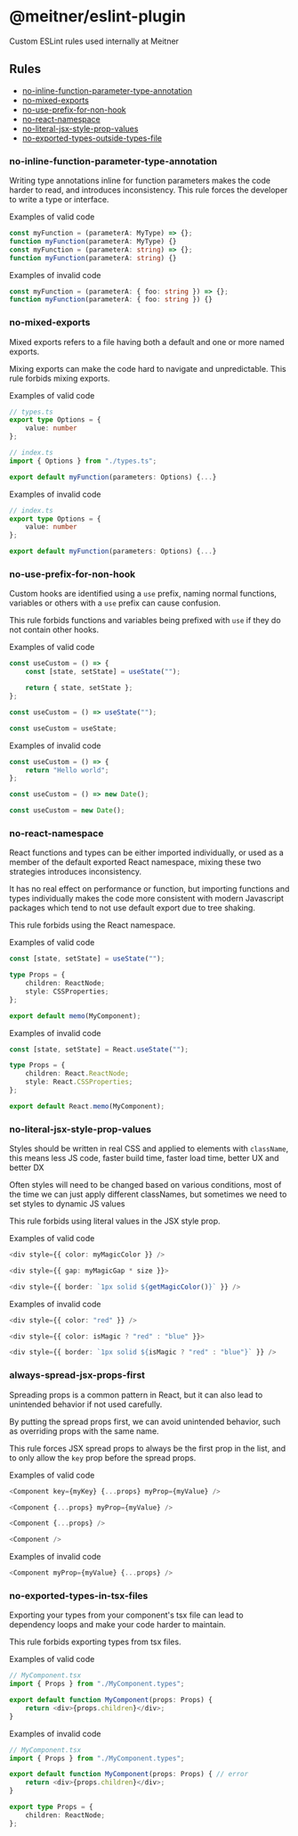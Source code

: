 # @meitner/eslint-plugin

Custom ESLint rules used internally at Meitner

## Rules

-   [no-inline-function-parameter-type-annotation](#no-inline-function-parameter-type-annotation)
-   [no-mixed-exports](#no-mixed-exports)
-   [no-use-prefix-for-non-hook](#no-use-prefix-for-non-hook)
-   [no-react-namespace](#no-react-namespace)
-   [no-literal-jsx-style-prop-values](#no-literal-jsx-style-prop-values)
-   [no-exported-types-outside-types-file](#no-exported-types-outside-types-file)

### no-inline-function-parameter-type-annotation

Writing type annotations inline for function parameters makes the code harder to read, and introduces inconsistency. This rule forces the developer to write a type or interface.

Examples of valid code

```ts
const myFunction = (parameterA: MyType) => {};
function myFunction(parameterA: MyType) {}
const myFunction = (parameterA: string) => {};
function myFunction(parameterA: string) {}
```

Examples of invalid code

```ts
const myFunction = (parameterA: { foo: string }) => {};
function myFunction(parameterA: { foo: string }) {}
```

### no-mixed-exports

Mixed exports refers to a file having both a default and one or more named exports.

Mixing exports can make the code hard to navigate and unpredictable. This rule forbids mixing exports.

Examples of valid code

```ts
// types.ts
export type Options = {
    value: number
};

// index.ts
import { Options } from "./types.ts";

export default myFunction(parameters: Options) {...}
```

Examples of invalid code

```ts
// index.ts
export type Options = {
    value: number
};

export default myFunction(parameters: Options) {...}
```

### no-use-prefix-for-non-hook

Custom hooks are identified using a `use` prefix, naming normal functions, variables or others with a `use` prefix can cause confusion.

This rule forbids functions and variables being prefixed with `use` if they do not contain other hooks.

Examples of valid code

```ts
const useCustom = () => {
    const [state, setState] = useState("");

    return { state, setState };
};

const useCustom = () => useState("");

const useCustom = useState;
```

Examples of invalid code

```ts
const useCustom = () => {
    return "Hello world";
};

const useCustom = () => new Date();

const useCustom = new Date();
```

### no-react-namespace

React functions and types can be either imported individually, or used as a member of the default exported React namespace, mixing these two strategies introduces inconsistency.

It has no real effect on performance or function, but importing functions and types individually makes the code more consistent with modern Javascript packages which tend to not use default export due to tree shaking.

This rule forbids using the React namespace.

Examples of valid code

```ts
const [state, setState] = useState("");

type Props = {
    children: ReactNode;
    style: CSSProperties;
};

export default memo(MyComponent);
```

Examples of invalid code

```ts
const [state, setState] = React.useState("");

type Props = {
    children: React.ReactNode;
    style: React.CSSProperties;
};

export default React.memo(MyComponent);
```

### no-literal-jsx-style-prop-values

Styles should be written in real CSS and applied to elements with `className`, this means less JS code, faster build time, faster load time, better UX and better DX

Often styles will need to be changed based on various conditions, most of the time we can just apply different classNames, but sometimes we need to set styles to dynamic JS values

This rule forbids using literal values in the JSX style prop.

Examples of valid code

```ts
<div style={{ color: myMagicColor }} />

<div style={{ gap: myMagicGap * size }}>

<div style={{ border: `1px solid ${getMagicColor()}` }} />
```

Examples of invalid code

```ts
<div style={{ color: "red" }} />

<div style={{ color: isMagic ? "red" : "blue" }}>

<div style={{ border: `1px solid ${isMagic ? "red" : "blue"}` }} />
```

### always-spread-jsx-props-first

Spreading props is a common pattern in React, but it can also lead to unintended behavior if not used carefully.

By putting the spread props first, we can avoid unintended behavior, such as overriding props with the same name.

This rule forces JSX spread props to always be the first prop in the list, and to only allow the `key` prop before the spread props.

Examples of valid code

```ts
<Component key={myKey} {...props} myProp={myValue} />

<Component {...props} myProp={myValue} />

<Component {...props} />

<Component />
```

Examples of invalid code

```ts
<Component myProp={myValue} {...props} />
```

### no-exported-types-in-tsx-files

Exporting your types from your component's tsx file can lead to dependency loops and make your code harder to maintain.

This rule forbids exporting types from tsx files.

Examples of valid code

```ts
// MyComponent.tsx
import { Props } from "./MyComponent.types";

export default function MyComponent(props: Props) {
    return <div>{props.children}</div>;
}
```

Examples of invalid code

```ts
// MyComponent.tsx
import { Props } from "./MyComponent.types";

export default function MyComponent(props: Props) { // error
    return <div>{props.children}</div>;
}

export type Props = {
    children: ReactNode;
};
```
